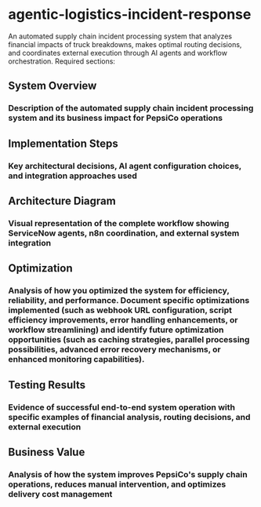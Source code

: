 # agentic-logistics-incident-response
An automated supply chain incident processing system that analyzes financial impacts of truck breakdowns, makes optimal routing decisions, and coordinates external execution through AI agents and workflow orchestration.
Required sections:

## System Overview

### Description of the automated supply chain incident processing system and its business impact for PepsiCo operations

## Implementation Steps 
### Key architectural decisions, AI agent configuration choices, and integration approaches used

## Architecture Diagram
### Visual representation of the complete workflow showing ServiceNow agents, n8n coordination, and external system integration

## Optimization 
### Analysis of how you optimized the system for efficiency, reliability, and performance. Document specific optimizations implemented (such as webhook URL configuration, script efficiency improvements, error handling enhancements, or workflow streamlining) and identify future optimization opportunities (such as caching strategies, parallel processing possibilities, advanced error recovery mechanisms, or enhanced monitoring capabilities).

## Testing Results
### Evidence of successful end-to-end system operation with specific examples of financial analysis, routing decisions, and external execution

## Business Value
### Analysis of how the system improves PepsiCo's supply chain operations, reduces manual intervention, and optimizes delivery cost management
